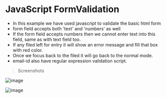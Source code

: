 # JavaScript FormValidation


* In this example we have used javascript to validate the basic html form  <br>
* form field accepts both 'text' and 'numbers' as well <br>
* If the form field accepts numbers then we cannot enter text into this field, same as with text field too. <br>
* If any filed left for entry it will show an error message and fill that box with red color. <br>
* Once we focus back to the filed it will go back to the normal mode. <br>
* email-id also have regular expression validation script.

> Screenshots

![image](https://user-images.githubusercontent.com/52199294/62980309-d492fd80-be43-11e9-8064-6398a1038933.png)


![image](https://user-images.githubusercontent.com/52199294/62980382-0a37e680-be44-11e9-91a2-f82cabe5b180.png)
